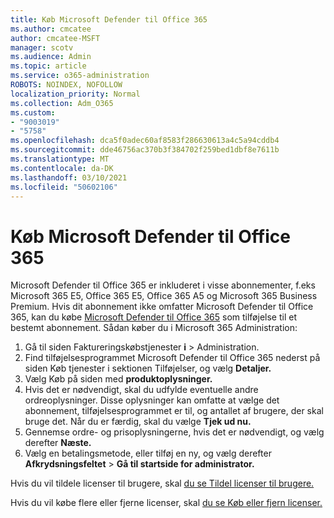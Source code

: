 ```yaml
---
title: Køb Microsoft Defender til Office 365
ms.author: cmcatee
author: cmcatee-MSFT
manager: scotv
ms.audience: Admin
ms.topic: article
ms.service: o365-administration
ROBOTS: NOINDEX, NOFOLLOW
localization_priority: Normal
ms.collection: Adm_O365
ms.custom:
- "9003019"
- "5758"
ms.openlocfilehash: dca5f0adec60af8583f286630613a4c5a94cddb4
ms.sourcegitcommit: dde46756ac370b3f384702f259bed1dbf8e7611b
ms.translationtype: MT
ms.contentlocale: da-DK
ms.lasthandoff: 03/10/2021
ms.locfileid: "50602106"
---
```

# <a name="purchase-microsoft-defender-for-office-365"></a>Køb Microsoft Defender til Office 365

Microsoft Defender til Office 365 er inkluderet i visse abonnementer, f.eks Microsoft 365 E5, Office 365 E5, Office 365 A5 og Microsoft 365 Business Premium. Hvis dit abonnement ikke omfatter Microsoft Defender til Office 365, kan du købe [Microsoft Defender til Office 365](https:/www.microsoft.com/microsoft-365/exchange/advance-threat-protection?market=um#office-ProductsCompare-785zwzq) som tilføjelse til et bestemt abonnement. Sådan køber du i Microsoft 365 Administration:

1. Gå til siden Faktureringskøbstjenester **i**  >  [](https://go.microsoft.com/fwlink/p/?linkid=868433) Administration.
2. Find tilføjelsesprogrammet  Microsoft Defender til  Office 365 nederst på siden Køb tjenester i sektionen Tilføjelser, og vælg **Detaljer.**
3. Vælg Køb på siden med **produktoplysninger.**
4. Hvis det er nødvendigt, skal du udfylde eventuelle andre ordreoplysninger. Disse oplysninger kan omfatte at vælge det abonnement, tilføjelsesprogrammet er til, og antallet af brugere, der skal bruge det. Når du er færdig, skal du vælge **Tjek ud nu.**
5. Gennemse ordre- og prisoplysningerne, hvis det er nødvendigt, og vælg derefter **Næste.**
6. Vælg en betalingsmetode, eller tilføj en ny, og vælg derefter **Afkrydsningsfeltet**  >  **Gå til startside for administrator.**

Hvis du vil tildele licenser til brugere, skal [du se Tildel licenser til brugere.](https://docs.microsoft.com/microsoft-365/admin/manage/assign-licenses-to-users?view=o365-worldwide)

Hvis du vil købe flere eller fjerne licenser, skal [du se Køb eller fjern licenser.](https://docs.microsoft.com/microsoft-365/commerce/licenses/buy-licenses#buy-or-remove-licenses-for-your-business-subscription)